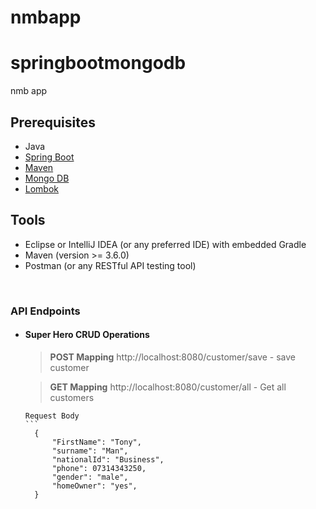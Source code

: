 # nmbapp
# springbootmongodb

nmb app



## Prerequisites 
- Java
- [Spring Boot](https://spring.io/projects/spring-boot)
- [Maven](https://maven.apache.org/guides/index.html)
- [Mongo DB](https://docs.mongodb.com/guides/)
- [Lombok](https://objectcomputing.com/resources/publications/sett/january-2010-reducing-boilerplate-code-with-project-lombok)


## Tools
- Eclipse or IntelliJ IDEA (or any preferred IDE) with embedded Gradle
- Maven (version >= 3.6.0)
- Postman (or any RESTful API testing tool)


<br/>

    
### API Endpoints

- #### Super Hero CRUD Operations
    > **POST Mapping** http://localhost:8080/customer/save  - save customer
    
    > **GET Mapping** http://localhost:8080/customer/all - Get all customers
       
  
    
      Request Body  
      ```
        {
            "FirstName": "Tony",
            "surname": "Man",
            "nationalId": "Business",
            "phone": 07314343250,
            "gender": "male",
            "homeOwner": "yes",
        }
 
